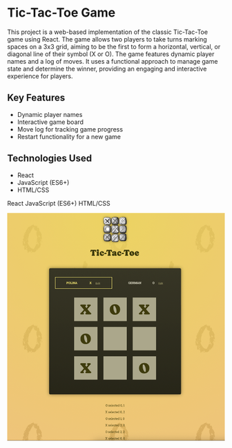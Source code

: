 # Tic-Tac-Toe Game

This project is a web-based implementation of the classic Tic-Tac-Toe game using React. The game allows two players to take turns marking spaces on a 3x3 grid, aiming to be the first to form a horizontal, vertical, or diagonal line of their symbol (X or O). The game features dynamic player names and a log of moves. It uses a functional approach to manage game state and determine the winner, providing an engaging and interactive experience for players.

## Key Features
- Dynamic player names
- Interactive game board
- Move log for tracking game progress
- Restart functionality for a new game

## Technologies Used
- React
- JavaScript (ES6+)
- HTML/CSS

React
JavaScript (ES6+)
HTML/CSS

![example.jpg](https://github.com/Matilda-bit/tic-tac-toe/blob/main/src/assets/Screenshot%202024-04-16%20at%2021.11.51.png?raw=true)

